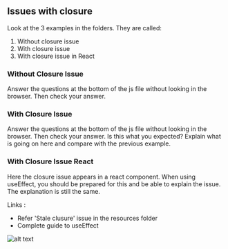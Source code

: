 ## Issues with closure

Look at the 3 examples in the folders. They are called:

1. Without closure issue
2. With closure issue
3. With closure issue in React

### Without Closure Issue
Answer the questions at the bottom of the js file without looking in the browser. Then check your answer.

### With Closure Issue
Answer the questions at the bottom of the js file without looking in the browser. Then check your answer.
Is this what you expected? Explain what is going on here and compare with the previous example.

### With Closure Issue React
Here the closure issue appears in a react component. When using useEffect, you should be prepared for this and be able to explain the issue. The explanation is still the same.

Links :
- Refer 'Stale clusure' issue in the resources folder
- Complete guide to useEffect

![alt text](https://github.com/senner008/Class11-React/blob/master/week2/discussion/closure_issue.jpg "Logo Title Text 1")






